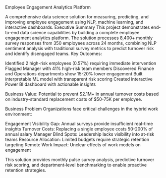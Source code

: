 Employee Engagement Analytics Platform

A comprehensive data science solution for measuring, predicting, and improving employee engagement using NLP, machine learning, and interactive dashboards.
Executive Summary
This project demonstrates end-to-end data science capabilities by building a complete employee engagement analytics platform. The solution processes 8,400+ monthly survey responses from 350 employees across 24 months, combining NLP sentiment analysis with traditional survey metrics to predict turnover risk and identify disengaged teams.
Key Outcomes:

Identified 2 high-risk employees (0.57%) requiring immediate intervention
Flagged Manager with 41% high-risk team members
Discovered Finance and Operations departments show 15-20% lower engagement
Built interpretable ML model with transparent risk scoring
Created interactive Power BI dashboard with actionable insights

Business Value: Potential to prevent $2.1M+ in annual turnover costs based on industry-standard replacement costs of $50-75K per employee.

Business Problem
Organizations face critical challenges in the hybrid work environment:

Engagement Visibility Gap: Annual surveys provide insufficient real-time insights
Turnover Costs: Replacing a single employee costs 50-200% of annual salary
Manager Blind Spots: Leadership lacks visibility into at-risk teams
Resource Allocation: Limited budgets require strategic retention targeting
Remote Work Impact: Unclear effects of work models on engagement

This solution provides monthly pulse survey analysis, predictive turnover risk scoring, and department-level benchmarking to enable proactive retention strategies.

